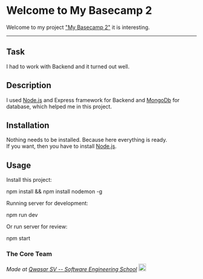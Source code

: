 # Welcome to My Basecamp 2
Welcome to my project <a href="https://basecamp-2-production.up.railway.app/">"My Basecamp 2"</a> it is interesting.
***

## Task
I had to work with Backend and it turned out well.

## Description
I used <a href="https://nodejs.org/en/download/">Node.js</a> and Express framework for Backend and <a href="https://www.mongodb.com/">MongoDb</a> for database, which helped me in this project.

## Installation
Nothing needs to be installed. Because here everything is ready.</br>
If you want, then you have to install <a href="https://nodejs.org/en/download/">Node.js</a>.

## Usage
Install this project:

npm install && npm install nodemon -g

Running server for development:

npm run dev

Or run server for review:

npm start

### The Core Team


<span><i>Made at <a href='https://qwasar.io'>Qwasar SV -- Software Engineering School</a></i></span>
<span><img alt="Qwasar SV -- Software Engineering School's Logo" src='https://storage.googleapis.com/qwasar-public/qwasar-logo_50x50.png' width='20px'></span>
